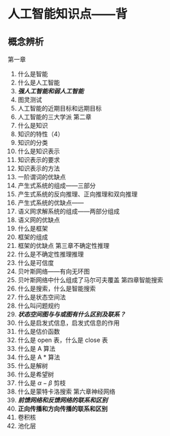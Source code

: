 # 人工智能知识点——背
## 概念辨析
第一章
1. 什么是智能
3. 什么是人工智能
4. ***强人工智能和弱人工智能***
5. 图灵测试
6. 人工智能的近期目标和远期目标
7. 人工智能的三大学派
第二章
1. 什么是知识
2.  知识的特性（4）
3. 知识的分类
4. 什么是知识表示
5. 知识表示的要求
6. 知识表示的方法
7. 一阶谓词的优缺点
8. 产生式系统的组成——三部分
9. 产生式系统的反向推理、正向推理和双向推理
10. 产生式系统的优缺点——
11. 语义网求解系统的组成——两部分组成
12. 语义网的优缺点
13. 什么是框架
14. 框架的组成
15. 框架的优缺点
第三章不确定性推理
1. 什么是不确定性推理推理
2. 什么是可信度
3. 贝叶斯网络——有向无环图
4. 贝叶斯网络中什么组成了马尔可夫覆盖
第四章智能搜索
1. 什么是搜索，什么是智能搜索
2. 什么是状态空间法
3. 什么叫问题规约
4. ***状态空间图与与或图有什么区别及联系？***
5. 什么是启发式信息，启发式信息的作用
6. 什么是估价函数
7. 什么是 open 表，什么是 close 表
8. 什么是 A 算法
9. 什么是 A * 算法
10. 什么是解树
11. 什么是希望树
12. 什么是 $\alpha-\beta$ 剪枝
13. 什么是蒙特卡洛搜索
第六章神经网络
1. ***前馈网络和反馈网络的联系和区别***
2. **正向传播和方向传播的联系和区别**
3. 卷积核 
4. 池化层
